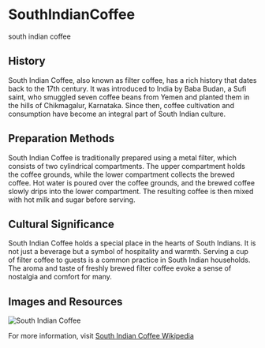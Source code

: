 # SouthIndianCoffee
south indian coffee

## History
South Indian Coffee, also known as filter coffee, has a rich history that dates back to the 17th century. It was introduced to India by Baba Budan, a Sufi saint, who smuggled seven coffee beans from Yemen and planted them in the hills of Chikmagalur, Karnataka. Since then, coffee cultivation and consumption have become an integral part of South Indian culture.

## Preparation Methods
South Indian Coffee is traditionally prepared using a metal filter, which consists of two cylindrical compartments. The upper compartment holds the coffee grounds, while the lower compartment collects the brewed coffee. Hot water is poured over the coffee grounds, and the brewed coffee slowly drips into the lower compartment. The resulting coffee is then mixed with hot milk and sugar before serving.

## Cultural Significance
South Indian Coffee holds a special place in the hearts of South Indians. It is not just a beverage but a symbol of hospitality and warmth. Serving a cup of filter coffee to guests is a common practice in South Indian households. The aroma and taste of freshly brewed filter coffee evoke a sense of nostalgia and comfort for many.

## Images and Resources
![South Indian Coffee](https://example.com/south-indian-coffee.jpg)

For more information, visit [South Indian Coffee Wikipedia](https://en.wikipedia.org/wiki/Indian_filter_coffee)
